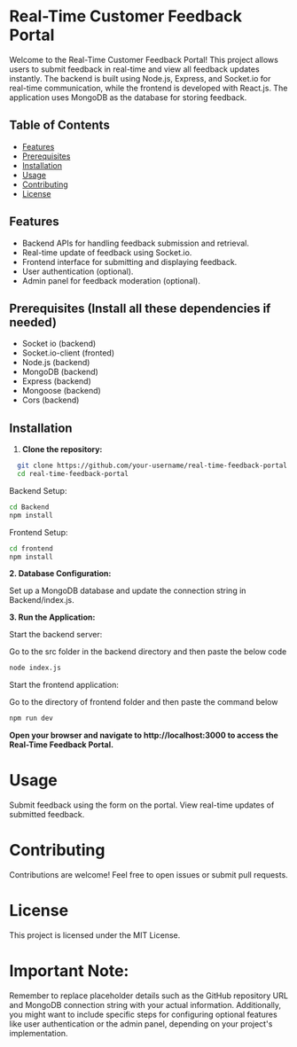 # Real-Time Customer Feedback Portal

Welcome to the Real-Time Customer Feedback Portal! This project allows users to submit feedback in real-time and view all feedback updates instantly. The backend is built using Node.js, Express, and Socket.io for real-time communication, while the frontend is developed with React.js. The application uses MongoDB as the database for storing feedback.

## Table of Contents
- [Features](#features)
- [Prerequisites](#prerequisites)
- [Installation](#installation)
- [Usage](#usage)
- [Contributing](#contributing)
- [License](#license)

## Features

- Backend APIs for handling feedback submission and retrieval.
- Real-time update of feedback using Socket.io.
- Frontend interface for submitting and displaying feedback.
- User authentication (optional).
- Admin panel for feedback moderation (optional).

## Prerequisites (Install all these dependencies if needed)
- Socket io (backend)
- Socket.io-client (fronted)
- Node.js (backend)
- MongoDB (backend)
- Express (backend)
- Mongoose (backend)
- Cors (backend)
  
## Installation

1. **Clone the repository:**
 ```bash
   git clone https://github.com/your-username/real-time-feedback-portal.git
   cd real-time-feedback-portal
```
   
Backend Setup:
```bash
cd Backend
npm install
```

Frontend Setup:
```bash
cd frontend
npm install
```
**2. Database Configuration:**

Set up a MongoDB database and update the connection string in Backend/index.js.


**3. Run the Application:**

Start the backend server:

Go to the src folder in the backend directory and then paste the below code
```bash
node index.js
```

Start the frontend application:

Go to the directory of frontend folder and then paste the command below
```bash
npm run dev
```

**Open your browser and navigate to http://localhost:3000 to access the Real-Time Feedback Portal.**

# Usage
Submit feedback using the form on the portal.
View real-time updates of submitted feedback.

# Contributing
Contributions are welcome! Feel free to open issues or submit pull requests.

# License
This project is licensed under the MIT License.


# Important Note:
Remember to replace placeholder details such as the GitHub repository URL and MongoDB connection string with your actual information. Additionally, you might want to include specific steps for configuring optional features like user authentication or the admin panel, depending on your project's implementation.







